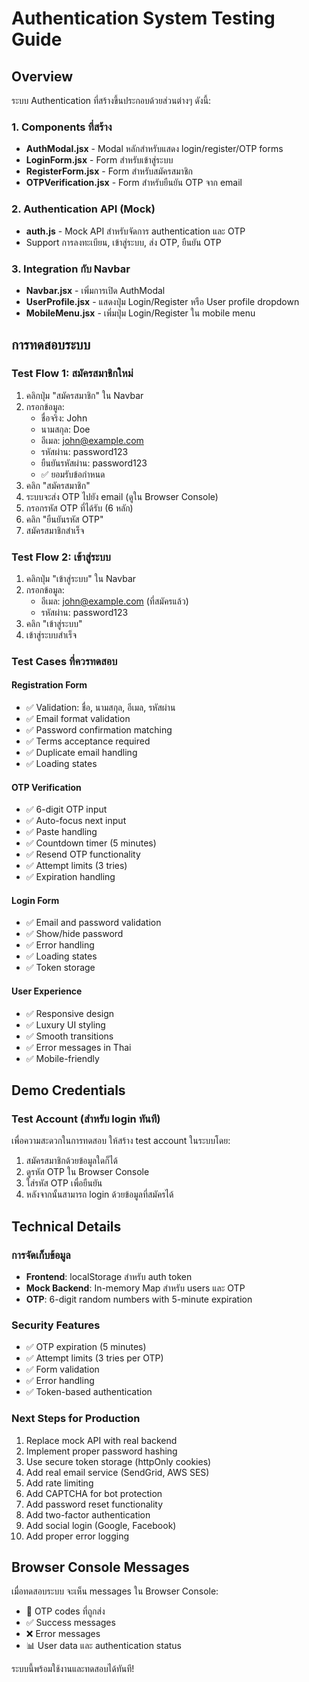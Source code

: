 # Authentication System Testing Guide

## Overview
ระบบ Authentication ที่สร้างขึ้นประกอบด้วยส่วนต่างๆ ดังนี้:

### 1. Components ที่สร้าง
- **AuthModal.jsx** - Modal หลักสำหรับแสดง login/register/OTP forms
- **LoginForm.jsx** - Form สำหรับเข้าสู่ระบบ
- **RegisterForm.jsx** - Form สำหรับสมัครสมาชิก
- **OTPVerification.jsx** - Form สำหรับยืนยัน OTP จาก email

### 2. Authentication API (Mock)
- **auth.js** - Mock API สำหรับจัดการ authentication และ OTP
- Support การลงทะเบียน, เข้าสู่ระบบ, ส่ง OTP, ยืนยัน OTP

### 3. Integration กับ Navbar
- **Navbar.jsx** - เพิ่มการเปิด AuthModal
- **UserProfile.jsx** - แสดงปุ่ม Login/Register หรือ User profile dropdown
- **MobileMenu.jsx** - เพิ่มปุ่ม Login/Register ใน mobile menu

## การทดสอบระบบ

### Test Flow 1: สมัครสมาชิกใหม่
1. คลิกปุ่ม "สมัครสมาชิก" ใน Navbar
2. กรอกข้อมูล:
   - ชื่อจริง: John
   - นามสกุล: Doe
   - อีเมล: john@example.com
   - รหัสผ่าน: password123
   - ยืนยันรหัสผ่าน: password123
   - ✅ ยอมรับข้อกำหนด
3. คลิก "สมัครสมาชิก"
4. ระบบจะส่ง OTP ไปยัง email (ดูใน Browser Console)
5. กรอกรหัส OTP ที่ได้รับ (6 หลัก)
6. คลิก "ยืนยันรหัส OTP"
7. สมัครสมาชิกสำเร็จ

### Test Flow 2: เข้าสู่ระบบ
1. คลิกปุ่ม "เข้าสู่ระบบ" ใน Navbar
2. กรอกข้อมูล:
   - อีเมล: john@example.com (ที่สมัครแล้ว)
   - รหัสผ่าน: password123
3. คลิก "เข้าสู่ระบบ"
4. เข้าสู่ระบบสำเร็จ

### Test Cases ที่ควรทดสอบ

#### Registration Form
- ✅ Validation: ชื่อ, นามสกุล, อีเมล, รหัสผ่าน
- ✅ Email format validation
- ✅ Password confirmation matching
- ✅ Terms acceptance required
- ✅ Duplicate email handling
- ✅ Loading states

#### OTP Verification
- ✅ 6-digit OTP input
- ✅ Auto-focus next input
- ✅ Paste handling
- ✅ Countdown timer (5 minutes)
- ✅ Resend OTP functionality
- ✅ Attempt limits (3 tries)
- ✅ Expiration handling

#### Login Form
- ✅ Email and password validation
- ✅ Show/hide password
- ✅ Error handling
- ✅ Loading states
- ✅ Token storage

#### User Experience
- ✅ Responsive design
- ✅ Luxury UI styling
- ✅ Smooth transitions
- ✅ Error messages in Thai
- ✅ Mobile-friendly

## Demo Credentials

### Test Account (สำหรับ login ทันที)
เพื่อความสะดวกในการทดสอบ ให้สร้าง test account ในระบบโดย:

1. สมัครสมาชิกด้วยข้อมูลใดก็ได้
2. ดูรหัส OTP ใน Browser Console 
3. ใส่รหัส OTP เพื่อยืนยัน
4. หลังจากนั้นสามารถ login ด้วยข้อมูลที่สมัครได้

## Technical Details

### การจัดเก็บข้อมูล
- **Frontend**: localStorage สำหรับ auth token
- **Mock Backend**: In-memory Map สำหรับ users และ OTP
- **OTP**: 6-digit random numbers with 5-minute expiration

### Security Features
- ✅ OTP expiration (5 minutes)
- ✅ Attempt limits (3 tries per OTP)
- ✅ Form validation
- ✅ Error handling
- ✅ Token-based authentication

### Next Steps for Production
1. Replace mock API with real backend
2. Implement proper password hashing
3. Use secure token storage (httpOnly cookies)
4. Add real email service (SendGrid, AWS SES)
5. Add rate limiting
6. Add CAPTCHA for bot protection
7. Add password reset functionality
8. Add two-factor authentication
9. Add social login (Google, Facebook)
10. Add proper error logging

## Browser Console Messages
เมื่อทดสอบระบบ จะเห็น messages ใน Browser Console:
- 📧 OTP codes ที่ถูกส่ง
- ✅ Success messages
- ❌ Error messages
- 📊 User data และ authentication status

ระบบนี้พร้อมใช้งานและทดสอบได้ทันที!
